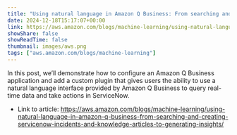 ```yaml
---
title: "Using natural language in Amazon Q Business: From searching and creating ServiceNow incidents and knowledge articles to generating insights"
date: 2024-12-18T15:17:07+00:00
link: https://aws.amazon.com/blogs/machine-learning/using-natural-language-in-amazon-q-business-from-searching-and-creating-servicenow-incidents-and-knowledge-articles-to-generating-insights/
showShare: false
showReadTime: false
thumbnail: images/aws.png
tags: ["aws.amazon.com/blogs/machine-learning"]
---
```

In this post, we’ll demonstrate how to configure an Amazon Q Business application and add a custom plugin that gives users the ability to use a natural language interface provided by Amazon Q Business to query real-time data and take actions in ServiceNow.

- Link to article: https://aws.amazon.com/blogs/machine-learning/using-natural-language-in-amazon-q-business-from-searching-and-creating-servicenow-incidents-and-knowledge-articles-to-generating-insights/